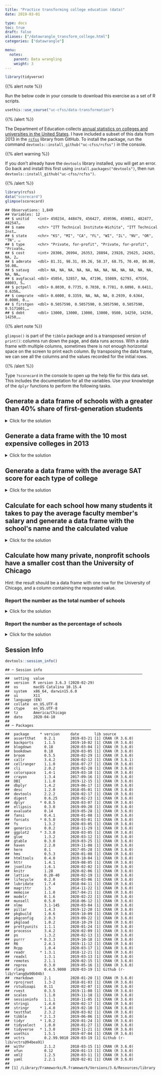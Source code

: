 ```yaml
---
title: "Practice transforming college education (data)"
date: 2019-03-01

type: docs
toc: true
draft: false
aliases: ["/datawrangle_transform_college.html"]
categories: ["datawrangle"]

menu:
  notes:
    parent: Data wrangling
    weight: 3
---
```





```r
library(tidyverse)
```

{{% alert note %}}

Run the below code in your console to download this exercise as a set of R scripts.

```r
usethis::use_course("uc-cfss/data-transformation")
```

{{% /alert %}}

The Department of Education collects [annual statistics on colleges and universities in the United States](https://collegescorecard.ed.gov/). I have included a subset of this data from 2013 in the [`rcfss`](https://github.com/uc-cfss/rcfss) library from GitHub. To install the package, run the command `devtools::install_github("uc-cfss/rcfss")` in the console.

{{% alert warning %}}

If you don't already have the `devtools` library installed, you will get an error. Go back and install this first using `install.packages("devtools")`, then run `devtools::install_github("uc-cfss/rcfss")`.

{{% /alert %}}


```r
library(rcfss)
data("scorecard")
glimpse(scorecard)
```

```
## Observations: 1,849
## Variables: 12
## $ unitid    <int> 450234, 448479, 456427, 459596, 459851, 482477, 482547…
## $ name      <chr> "ITT Technical Institute-Wichita", "ITT Technical Inst…
## $ state     <chr> "KS", "MI", "CA", "FL", "WI", "IL", "NV", "OR", "TN", …
## $ type      <chr> "Private, for-profit", "Private, for-profit", "Private…
## $ cost      <int> 28306, 26994, 26353, 28894, 23928, 25625, 24265, NA, 2…
## $ admrate   <dbl> 81.31, 98.31, 89.26, 58.37, 68.75, 70.40, 80.00, 50.00…
## $ satavg    <dbl> NA, NA, NA, NA, NA, NA, NA, NA, NA, NA, NA, NA, NA, NA…
## $ avgfacsal <dbl> 45054, 52857, NA, 47196, 55089, 62793, 47556, 60003, 5…
## $ pctpell   <dbl> 0.8030, 0.7735, 0.7038, 0.7781, 0.6098, 0.6411, 0.6356…
## $ comprate  <dbl> 0.6000, 0.3359, NA, NA, NA, 0.2939, 0.6364, 0.0000, 0.…
## $ firstgen  <dbl> 0.5057590, 0.5057590, 0.5057590, 0.5057590, 0.5171601,…
## $ debt      <dbl> 13000, 13000, 13000, 13000, 9500, 14250, 14250, 14250,…
```

{{% alert note %}}

`glimpse()` is part of the `tibble` package and is a transposed version of `print()`: columns run down the page, and data runs across. With a data frame with multiple columns, sometimes there is not enough horizontal space on the screen to print each column. By transposing the data frame, we can see all the columns and the values recorded for the initial rows.

{{% /alert %}}

Type `?scorecard` in the console to open up the help file for this data set. This includes the documentation for all the variables. Use your knowledge of the `dplyr` functions to perform the following tasks.

## Generate a data frame of schools with a greater than 40% share of first-generation students

<details> 
  <summary>Click for the solution</summary>
  <p>
  

```r
filter(.data = scorecard, firstgen > .40)
```

```
## # A tibble: 578 x 12
##    unitid name  state type   cost admrate satavg avgfacsal pctpell comprate
##     <int> <chr> <chr> <chr> <int>   <dbl>  <dbl>     <dbl>   <dbl>    <dbl>
##  1 450234 ITT … KS    Priv… 28306    81.3     NA     45054   0.803    0.6  
##  2 448479 ITT … MI    Priv… 26994    98.3     NA     52857   0.774    0.336
##  3 456427 ITT … CA    Priv… 26353    89.3     NA        NA   0.704   NA    
##  4 459596 ITT … FL    Priv… 28894    58.4     NA     47196   0.778   NA    
##  5 459851 Herz… WI    Priv… 23928    68.8     NA     55089   0.610   NA    
##  6 482477 DeVr… IL    Priv… 25625    70.4     NA     62793   0.641    0.294
##  7 482547 DeVr… NV    Priv… 24265    80       NA     47556   0.636    0.636
##  8 482592 DeVr… OR    Priv…    NA    50       NA     60003   0.671    0    
##  9 482617 DeVr… TN    Priv… 20983    66.7     NA     51660   0.720    0    
## 10 482662 DeVr… WA    Priv… 21999    77.8     NA     56160   0.586    0.290
## # … with 568 more rows, and 2 more variables: firstgen <dbl>, debt <dbl>
```

  </p>
</details>

## Generate a data frame with the 10 most expensive colleges in 2013

<details> 
  <summary>Click for the solution</summary>
  <p>
  
  We could use a combination of `arrange()` and `slice()` to sort the data frame from most to least expensive, then keep the first 10 rows:
  

```r
arrange(.data = scorecard, desc(cost)) %>%
  slice(1:10)
```

```
## # A tibble: 10 x 12
##    unitid name  state type   cost admrate satavg avgfacsal pctpell comprate
##     <int> <chr> <chr> <chr> <int>   <dbl>  <dbl>     <dbl>   <dbl>    <dbl>
##  1 195304 Sara… NY    Priv… 62636   61.7      NA     87309  0.194     0.692
##  2 179867 Wash… MO    Priv… 62594   15.6    1474    123579  0.0616    0.940
##  3 144050 Univ… IL    Priv… 62425    8.81   1504    153738  0.142     0.927
##  4 190150 Colu… NY    Priv… 61540    7.42   1471    151479  0.215     0.933
##  5 182670 Dart… NH    Priv… 61398    9.78   1446    120114  0.136     0.947
##  6 130697 Wesl… CT    Priv… 61167   20.9    1387    103437  0.184     0.915
##  7 147767 Nort… IL    Priv… 60729   15.3    1458    135396  0.142     0.942
##  8 120254 Occi… CA    Priv… 60655   42.4    1303     95391  0.215     0.878
##  9 115409 Harv… CA    Priv… 60613   18.2    1483    114885  0.131     0.908
## 10 230816 Benn… VT    Priv… 60556   64.9      NA     82017  0.215     0.672
## # … with 2 more variables: firstgen <dbl>, debt <dbl>
```

 We can also use the `top_n()` function in `dplyr` to accomplish the same thing in one line of code.


```r
top_n(x = scorecard, n = 10, wt = cost)
```

```
## # A tibble: 10 x 12
##    unitid name  state type   cost admrate satavg avgfacsal pctpell comprate
##     <int> <chr> <chr> <chr> <int>   <dbl>  <dbl>     <dbl>   <dbl>    <dbl>
##  1 120254 Occi… CA    Priv… 60655   42.4    1303     95391  0.215     0.878
##  2 195304 Sara… NY    Priv… 62636   61.7      NA     87309  0.194     0.692
##  3 115409 Harv… CA    Priv… 60613   18.2    1483    114885  0.131     0.908
##  4 130697 Wesl… CT    Priv… 61167   20.9    1387    103437  0.184     0.915
##  5 147767 Nort… IL    Priv… 60729   15.3    1458    135396  0.142     0.942
##  6 144050 Univ… IL    Priv… 62425    8.81   1504    153738  0.142     0.927
##  7 230816 Benn… VT    Priv… 60556   64.9      NA     82017  0.215     0.672
##  8 182670 Dart… NH    Priv… 61398    9.78   1446    120114  0.136     0.947
##  9 179867 Wash… MO    Priv… 62594   15.6    1474    123579  0.0616    0.940
## 10 190150 Colu… NY    Priv… 61540    7.42   1471    151479  0.215     0.933
## # … with 2 more variables: firstgen <dbl>, debt <dbl>
```

  Notice that the resulting data frame is not sorted in order from most to least expensive - instead it is sorted in the original order from the data frame, but still only contains the 10 most expensive schools based on cost.
  
  </p>
</details>

## Generate a data frame with the average SAT score for each type of college

<details> 
  <summary>Click for the solution</summary>
  <p>
  

```r
scorecard %>%
  group_by(type) %>%
  summarize(mean_sat = mean(satavg, na.rm = TRUE))
```

```
## # A tibble: 3 x 2
##   type                mean_sat
##   <chr>                  <dbl>
## 1 Private, for-profit    1002.
## 2 Private, nonprofit     1075.
## 3 Public                 1037.
```

  </p>
</details>

## Calculate for each school how many students it takes to pay the average faculty member's salary and generate a data frame with the school's name and the calculated value

<details> 
  <summary>Click for the solution</summary>
  <p>
  

```r
scorecard %>%
  mutate(ratio = avgfacsal / cost) %>%
  select(name, ratio)
```

```
## # A tibble: 1,849 x 2
##    name                                 ratio
##    <chr>                                <dbl>
##  1 ITT Technical Institute-Wichita       1.59
##  2 ITT Technical Institute-Swartz Creek  1.96
##  3 ITT Technical Institute-Concord      NA   
##  4 ITT Technical Institute-Tallahassee   1.63
##  5 Herzing University-Brookfield         2.30
##  6 DeVry University-Illinois             2.45
##  7 DeVry University-Nevada               1.96
##  8 DeVry University-Oregon              NA   
##  9 DeVry University-Tennessee            2.46
## 10 DeVry University-Washington           2.55
## # … with 1,839 more rows
```

  </p>
</details>

## Calculate how many private, nonprofit schools have a smaller cost than the University of Chicago

Hint: the result should be a data frame with one row for the University of Chicago, and a column containing the requested value.

### Report the number as the total number of schools

<details> 
  <summary>Click for the solution</summary>
  <p>
  

```r
scorecard %>%
  filter(type == "Private, nonprofit") %>%
  arrange(cost) %>%
  # use row_number() but subtract 1 since UChicago is not cheaper than itself
  mutate(school_cheaper = row_number() - 1) %>%
  filter(name == "University of Chicago") %>%
  glimpse()
```

```
## Observations: 1
## Variables: 13
## $ unitid         <int> 144050
## $ name           <chr> "University of Chicago"
## $ state          <chr> "IL"
## $ type           <chr> "Private, nonprofit"
## $ cost           <int> 62425
## $ admrate        <dbl> 8.81
## $ satavg         <dbl> 1504
## $ avgfacsal      <dbl> 153738
## $ pctpell        <dbl> 0.1419
## $ comprate       <dbl> 0.9268
## $ firstgen       <dbl> 0.1185808
## $ debt           <dbl> 16350
## $ school_cheaper <dbl> 1077
```

  </p>
</details>

### Report the number as the percentage of schools

<details> 
  <summary>Click for the solution</summary>
  <p>
  

```r
scorecard %>%
  filter(type == "Private, nonprofit") %>%
  mutate(cost_rank = percent_rank(cost)) %>%
  filter(name == "University of Chicago") %>%
  glimpse()
```

```
## Observations: 1
## Variables: 13
## $ unitid    <int> 144050
## $ name      <chr> "University of Chicago"
## $ state     <chr> "IL"
## $ type      <chr> "Private, nonprofit"
## $ cost      <int> 62425
## $ admrate   <dbl> 8.81
## $ satavg    <dbl> 1504
## $ avgfacsal <dbl> 153738
## $ pctpell   <dbl> 0.1419
## $ comprate  <dbl> 0.9268
## $ firstgen  <dbl> 0.1185808
## $ debt      <dbl> 16350
## $ cost_rank <dbl> 0.9981464
```

  </p>
</details>

## Session Info



```r
devtools::session_info()
```

```
## ─ Session info ───────────────────────────────────────────────────────────────
##  setting  value                       
##  version  R version 3.6.3 (2020-02-29)
##  os       macOS Catalina 10.15.4      
##  system   x86_64, darwin15.6.0        
##  ui       X11                         
##  language (EN)                        
##  collate  en_US.UTF-8                 
##  ctype    en_US.UTF-8                 
##  tz       America/Chicago             
##  date     2020-04-10                  
## 
## ─ Packages ───────────────────────────────────────────────────────────────────
##  package     * version     date       lib source                      
##  assertthat    0.2.1       2019-03-21 [1] CRAN (R 3.6.0)              
##  backports     1.1.5       2019-10-02 [1] CRAN (R 3.6.0)              
##  blogdown      0.18        2020-03-04 [1] CRAN (R 3.6.0)              
##  bookdown      0.18        2020-03-05 [1] CRAN (R 3.6.0)              
##  broom         0.5.5       2020-02-29 [1] CRAN (R 3.6.0)              
##  callr         3.4.2       2020-02-12 [1] CRAN (R 3.6.1)              
##  cellranger    1.1.0       2016-07-27 [1] CRAN (R 3.6.0)              
##  cli           2.0.2       2020-02-28 [1] CRAN (R 3.6.0)              
##  colorspace    1.4-1       2019-03-18 [1] CRAN (R 3.6.0)              
##  crayon        1.3.4       2017-09-16 [1] CRAN (R 3.6.0)              
##  DBI           1.1.0       2019-12-15 [1] CRAN (R 3.6.0)              
##  dbplyr        1.4.2       2019-06-17 [1] CRAN (R 3.6.0)              
##  desc          1.2.0       2018-05-01 [1] CRAN (R 3.6.0)              
##  devtools      2.2.2       2020-02-17 [1] CRAN (R 3.6.0)              
##  digest        0.6.25      2020-02-23 [1] CRAN (R 3.6.0)              
##  dplyr       * 0.8.5       2020-03-07 [1] CRAN (R 3.6.0)              
##  ellipsis      0.3.0       2019-09-20 [1] CRAN (R 3.6.0)              
##  evaluate      0.14        2019-05-28 [1] CRAN (R 3.6.0)              
##  fansi         0.4.1       2020-01-08 [1] CRAN (R 3.6.0)              
##  forcats     * 0.5.0       2020-03-01 [1] CRAN (R 3.6.0)              
##  fs            1.3.2       2020-03-05 [1] CRAN (R 3.6.0)              
##  generics      0.0.2       2018-11-29 [1] CRAN (R 3.6.0)              
##  ggplot2     * 3.3.0       2020-03-05 [1] CRAN (R 3.6.0)              
##  glue          1.3.2       2020-03-12 [1] CRAN (R 3.6.0)              
##  gtable        0.3.0       2019-03-25 [1] CRAN (R 3.6.0)              
##  haven         2.2.0       2019-11-08 [1] CRAN (R 3.6.0)              
##  here          0.1         2017-05-28 [1] CRAN (R 3.6.0)              
##  hms           0.5.3       2020-01-08 [1] CRAN (R 3.6.0)              
##  htmltools     0.4.0       2019-10-04 [1] CRAN (R 3.6.0)              
##  httr          1.4.1       2019-08-05 [1] CRAN (R 3.6.0)              
##  jsonlite      1.6.1       2020-02-02 [1] CRAN (R 3.6.0)              
##  knitr         1.28        2020-02-06 [1] CRAN (R 3.6.0)              
##  lattice       0.20-40     2020-02-19 [1] CRAN (R 3.6.0)              
##  lifecycle     0.2.0       2020-03-06 [1] CRAN (R 3.6.0)              
##  lubridate     1.7.4       2018-04-11 [1] CRAN (R 3.6.0)              
##  magrittr      1.5         2014-11-22 [1] CRAN (R 3.6.0)              
##  memoise       1.1.0       2017-04-21 [1] CRAN (R 3.6.0)              
##  modelr        0.1.6       2020-02-22 [1] CRAN (R 3.6.0)              
##  munsell       0.5.0       2018-06-12 [1] CRAN (R 3.6.0)              
##  nlme          3.1-145     2020-03-04 [1] CRAN (R 3.6.0)              
##  pillar        1.4.3       2019-12-20 [1] CRAN (R 3.6.0)              
##  pkgbuild      1.0.6       2019-10-09 [1] CRAN (R 3.6.0)              
##  pkgconfig     2.0.3       2019-09-22 [1] CRAN (R 3.6.0)              
##  pkgload       1.0.2       2018-10-29 [1] CRAN (R 3.6.0)              
##  prettyunits   1.1.1       2020-01-24 [1] CRAN (R 3.6.0)              
##  processx      3.4.2       2020-02-09 [1] CRAN (R 3.6.0)              
##  ps            1.3.2       2020-02-13 [1] CRAN (R 3.6.0)              
##  purrr       * 0.3.3       2019-10-18 [1] CRAN (R 3.6.0)              
##  R6            2.4.1       2019-11-12 [1] CRAN (R 3.6.0)              
##  Rcpp          1.0.4       2020-03-17 [1] CRAN (R 3.6.0)              
##  readr       * 1.3.1       2018-12-21 [1] CRAN (R 3.6.0)              
##  readxl        1.3.1       2019-03-13 [1] CRAN (R 3.6.0)              
##  remotes       2.1.1       2020-02-15 [1] CRAN (R 3.6.0)              
##  reprex        0.3.0       2019-05-16 [1] CRAN (R 3.6.0)              
##  rlang         0.4.5.9000  2020-03-19 [1] Github (r-lib/rlang@a90b04b)
##  rmarkdown     2.1         2020-01-20 [1] CRAN (R 3.6.0)              
##  rprojroot     1.3-2       2018-01-03 [1] CRAN (R 3.6.0)              
##  rstudioapi    0.11        2020-02-07 [1] CRAN (R 3.6.0)              
##  rvest         0.3.5       2019-11-08 [1] CRAN (R 3.6.0)              
##  scales        1.1.0       2019-11-18 [1] CRAN (R 3.6.0)              
##  sessioninfo   1.1.1       2018-11-05 [1] CRAN (R 3.6.0)              
##  stringi       1.4.6       2020-02-17 [1] CRAN (R 3.6.0)              
##  stringr     * 1.4.0       2019-02-10 [1] CRAN (R 3.6.0)              
##  testthat      2.3.2       2020-03-02 [1] CRAN (R 3.6.0)              
##  tibble      * 2.1.3       2019-06-06 [1] CRAN (R 3.6.0)              
##  tidyr       * 1.0.2       2020-01-24 [1] CRAN (R 3.6.0)              
##  tidyselect    1.0.0       2020-01-27 [1] CRAN (R 3.6.0)              
##  tidyverse   * 1.3.0       2019-11-21 [1] CRAN (R 3.6.0)              
##  usethis       1.5.1       2019-07-04 [1] CRAN (R 3.6.0)              
##  vctrs         0.2.99.9010 2020-03-19 [1] Github (r-lib/vctrs@94bea91)
##  withr         2.1.2       2018-03-15 [1] CRAN (R 3.6.0)              
##  xfun          0.12        2020-01-13 [1] CRAN (R 3.6.0)              
##  xml2          1.2.5       2020-03-11 [1] CRAN (R 3.6.0)              
##  yaml          2.2.1       2020-02-01 [1] CRAN (R 3.6.0)              
## 
## [1] /Library/Frameworks/R.framework/Versions/3.6/Resources/library
```
